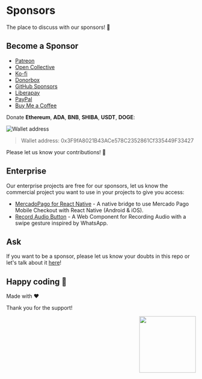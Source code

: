 # Sponsors
The place to discuss with our sponsors! 💼

## Become a Sponsor
- [Patreon](https://www.patreon.com/proyecto26)
- [Open Collective](https://opencollective.com/proyecto26)
- [Ko-fi](https://ko-fi.com/proyecto26)
- [Donorbox](https://donorbox.org/proyecto-26)
- [GitHub Sponsors](https://github.com/sponsors/proyecto26)
- [Liberapay](https://liberapay.com/jdnichollsc)
- [PayPal](https://www.paypal.com/paypalme/jdnichollsc)
- [Buy Me a Coffee](https://www.buymeacoffee.com/jdnichollsc)

Donate **Ethereum**, **ADA**, **BNB**, **SHIBA**, **USDT**, **DOGE**:

![Wallet address](https://user-images.githubusercontent.com/2154886/123501719-84bf1900-d60c-11eb-882c-98a499cea323.png)

> Wallet address: 0x3F9fA8021B43ACe578C2352861Cf335449F33427

Please let us know your contributions! 🙏

## Enterprise
Our enterprise projects are free for our sponsors, let us know the commercial project you want to use in your projects to give you access:

- [MercadoPago for React Native](https://github.com/proyecto26/react-native-mercado-pago-enterprise) - A native bridge to use Mercado Pago Mobile Checkout with React Native (Android & iOS).
- [Record Audio Button](https://github.com/proyecto26/record-audio-button-enterprise) - A Web Component for Recording Audio with a swipe gesture inspired by WhatsApp.

## Ask
If you want to be a sponsor, please let us know your doubts in this repo or let's talk about it [here](https://calendly.com/jdnichollsc)!

## Happy coding 💯
Made with ❤️

Thank you for the support!

<img width="150px" src="https://avatars0.githubusercontent.com/u/28855608?s=200&v=4" align="right">
